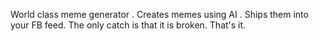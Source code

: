 World class meme generator .
Creates memes using AI .
Ships them into your FB feed.
The only catch is that it is broken.
That's it.
